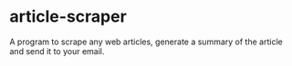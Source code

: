# article-scraper
A program to scrape any web articles, generate a summary of the article and send it to your email.
